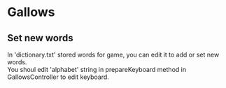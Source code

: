 # Gallows
<h2>Set new words</h2>

<p>In 'dictionary.txt' stored words for game, you can edit it to add or set new words.</br>
You shoul edit 'alphabet' string in prepareKeyboard method in GallowsController to edit keyboard.</p>
